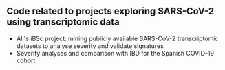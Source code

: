 ## Code related to projects exploring SARS-CoV-2 using transcriptomic data

- Ali's iBSc project: mining publicly available SARS-CoV-2 transcriptomic datasets to analyse severity and validate signatures
- Severity analyses and comparison with IBD for the Spanish COVID-19 cohort

